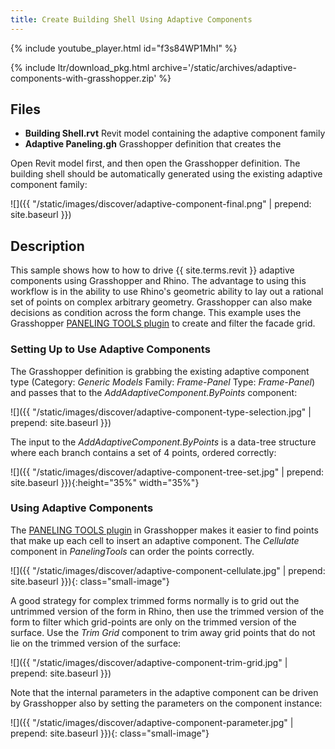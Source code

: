 ```yaml
---
title: Create Building Shell Using Adaptive Components
---
```


<!-- intro video -->
{% include youtube_player.html id="f3s84WP1MhI" %}

{% include ltr/download_pkg.html archive='/static/archives/adaptive-components-with-grasshopper.zip' %}

## Files

- **Building Shell.rvt** Revit model containing the adaptive component family
- **Adaptive Paneling.gh** Grasshopper definition that creates the 

Open Revit model first, and then open the Grasshopper definition. The building shell should be automatically generated using the existing adaptive component family:

![]({{ "/static/images/discover/adaptive-component-final.png" | prepend: site.baseurl }})


## Description

This sample shows how to how to drive {{ site.terms.revit }} adaptive components using Grasshopper and Rhino. The advantage to using this workflow is in the ability to use Rhino's geometric ability to lay out a rational set of points on complex arbitrary geometry. Grasshopper can also make decisions as condition across the form change. This example uses the Grasshopper [PANELING TOOLS plugin](https://www.food4rhino.com/app/panelingtools-rhino-and-grasshopper) to create and filter the facade grid.

###  Setting Up to Use Adaptive Components

The Grasshopper definition is grabbing the existing adaptive component type (Category: *Generic Models* Family: *Frame-Panel* Type: *Frame-Panel*) and passes that to the *AddAdaptiveComponent.ByPoints* component:

![]({{ "/static/images/discover/adaptive-component-type-selection.jpg" | prepend: site.baseurl }})

The input to the *AddAdaptiveComponent.ByPoints* is a data-tree structure where each branch contains a set of 4 points, ordered correctly:

![]({{ "/static/images/discover/adaptive-component-tree-set.jpg" | prepend: site.baseurl }}){:height="35%" width="35%"}

### Using Adaptive Components

The [PANELING TOOLS plugin](https://www.food4rhino.com/app/panelingtools-rhino-and-grasshopper) in Grasshopper makes it easier to find points that make up each cell to insert an adaptive component. The *Cellulate* component in *PanelingTools* can order the points correctly.

![]({{ "/static/images/discover/adaptive-component-cellulate.jpg" | prepend: site.baseurl }}){: class="small-image"}

A good strategy for complex trimmed forms normally is to grid out the untrimmed version of the form in Rhino, then use the trimmed version of the form to filter which grid-points are only on the trimmed version of the surface. Use the *Trim Grid* component to trim away grid points that do not lie on the trimmed version of the surface:

![]({{ "/static/images/discover/adaptive-component-trim-grid.jpg" | prepend: site.baseurl }})

Note that the internal parameters in the adaptive component can be driven by Grasshopper also by setting the parameters on the component instance:

![]({{ "/static/images/discover/adaptive-component-parameter.jpg" | prepend: site.baseurl }}){: class="small-image"}
